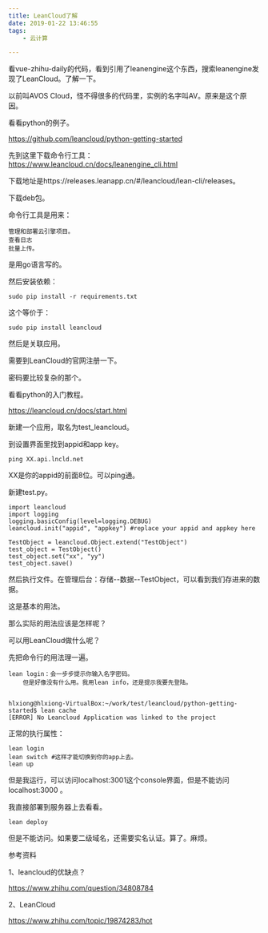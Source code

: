 ```yaml
---
title: LeanCloud了解
date: 2019-01-22 13:46:55
tags:
	- 云计算

---
```




看vue-zhihu-daily的代码，看到引用了leanengine这个东西，搜索leanengine发现了LeanCloud。了解一下。

以前叫AVOS Cloud，怪不得很多的代码里，实例的名字叫AV。原来是这个原因。

看看python的例子。

https://github.com/leancloud/python-getting-started



先到这里下载命令行工具：https://www.leancloud.cn/docs/leanengine_cli.html

下载地址是https://releases.leanapp.cn/#/leancloud/lean-cli/releases。

下载deb包。

命令行工具是用来：

```
管理和部署云引擎项目。
查看日志
批量上传。
```

是用go语言写的。

然后安装依赖：

```
sudo pip install -r requirements.txt
```

这个等价于：

```
sudo pip install leancloud
```



然后是关联应用。

需要到LeanCloud的官网注册一下。

密码要比较复杂的那个。

看看python的入门教程。

https://leancloud.cn/docs/start.html

新建一个应用，取名为test_leancloud。

到设置界面里找到appid和app key。



```
ping XX.api.lncld.net
```

XX是你的appid的前面8位。可以ping通。

新建test.py。

```
import leancloud
import logging
logging.basicConfig(level=logging.DEBUG)
leancloud.init("appid", "appkey") #replace your appid and appkey here

TestObject = leancloud.Object.extend("TestObject")
test_object = TestObject()
test_object.set("xx", "yy")
test_object.save()
```

然后执行文件。在管理后台：存储--数据--TestObject，可以看到我们存进来的数据。



这是基本的用法。

那么实际的用法应该是怎样呢？

可以用LeanCloud做什么呢？

先把命令行的用法理一遍。

```
lean login：会一步步提示你输入名字密码。
	但是好像没有什么用。我用lean info，还是提示我要先登陆。
	
```



```
hlxiong@hlxiong-VirtualBox:~/work/test/leancloud/python-getting-started$ lean cache
[ERROR] No Leancloud Application was linked to the project
```

正常的执行属性：

```
lean login
lean switch #这样才能切换到你的app上去。
lean up
```

但是我运行，可以访问localhost:3001这个console界面，但是不能访问localhost:3000 。

我直接部署到服务器上去看看。

```
lean deploy
```

但是不能访问。如果要二级域名，还需要实名认证。算了。麻烦。





参考资料

1、leancloud的优缺点？

https://www.zhihu.com/question/34808784

2、LeanCloud

https://www.zhihu.com/topic/19874283/hot